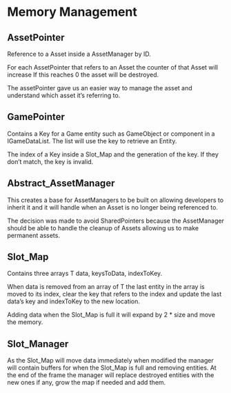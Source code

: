 # Memory Management

## AssetPointer<T>

Reference to a Asset inside a AssetManager by ID.

For each AssetPointer that refers to an Asset the counter of that Asset will increase If this reaches 0 the asset will be destroyed.

The assetPointer gave us an easier way to manage the asset and understand which asset it’s referring to.

## GamePointer<T>

Contains a Key for a Game entity such as GameObject or component in a IGameDataList. The list will use the key to retrieve an Entity.

The index of a Key inside a Slot_Map and the generation of the key. If they don’t match, the key is invalid.

## Abstract_AssetManager<T>

This creates a base for AssetManagers to be built on allowing developers to inherit it and it will handle when an Asset is no longer being referenced to.

The decision was made to avoid SharedPointers because the AssetManager should be able to handle the cleanup of Assets allowing us to make permanent assets.

## Slot_Map<T>

Contains three arrays T data, keysToData, indexToKey. 

When data is removed from an array of T the last entity in the array is moved to its index, clear the key that refers to the index and update the last data’s key and indexToKey to the new location. 

Adding data when the Slot_Map is full it will expand by 2 * size and move the memory.

## Slot_Manager<T>

As the Slot_Map will move data immediately when modified the manager will contain buffers for when the Slot_Map is full and removing entities. At the end of the frame the manager will replace destroyed entities with the new ones if any, grow the map if needed and add them.
